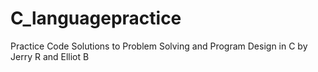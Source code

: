 # C_languagepractice
Practice Code Solutions to Problem Solving and Program Design in C by Jerry R and Elliot B 
